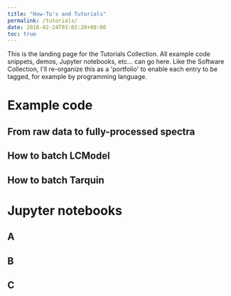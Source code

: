 ```yaml
---
title: "How-To's and Tutorials"
permalink: /tutorials/
date: 2016-02-24T03:02:20+00:00
toc: true
---
```


This is the landing page for the Tutorials Collection. All example code snippets, demos, Jupyter notebooks, etc... can go here.
Like the Software Collection, I'll re-organize this as a 'portfolio' to enable each entry to be tagged, for example by programming language.

# Example code

## From raw data to fully-processed spectra

## How to batch LCModel

## How to batch Tarquin


# Jupyter notebooks

## A

## B

## C
